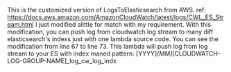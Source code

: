 This is the customized version of LogsToElasticsearch from AWS. ref: https://docs.aws.amazon.com/AmazonCloudWatch/latest/logs/CWL_ES_Stream.html
I just modified alittle for match with my requirement.
With this modification, you can push log from cloudwatch log stream to many diff elasticsearch's indexs just with one lambda source code.
You can see the modification from line 67 to line 73.
This lambda will push log from log stream to your ES with index maned pattern: [YYYY]_[MM]_[CLOUDWATCH-LOG-GROUP-NAME]_log_cw_log_indx
